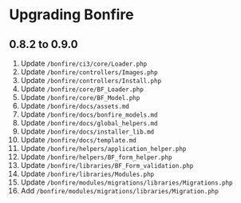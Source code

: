# Upgrading Bonfire

## 0.8.2 to 0.9.0

1. Update `/bonfire/ci3/core/Loader.php`
2. Update `/bonfire/controllers/Images.php`
3. Update `/bonfire/controllers/Install.php`
4. Update `/bonfire/core/BF_Loader.php`
5. Update `/bonfire/core/BF_Model.php`
6. Update `/bonfire/docs/assets.md`
7. Update `/bonfire/docs/bonfire_models.md`
8. Update `/bonfire/docs/global_helpers.md`
9. Update `/bonfire/docs/installer_lib.md`
10. Update `/bonfire/docs/template.md`
11. Update `/bonfire/helpers/application_helper.php`
12. Update `/bonfire/helpers/BF_form_helper.php`
13. Update `/bonfire/libraries/BF_Form_validation.php`
14. Update `/bonfire/libraries/Modules.php`
15. Update `/bonfire/modules/migrations/libraries/Migrations.php`
16. Add `/bonfire/modules/migrations/libraries/Migration.php`
